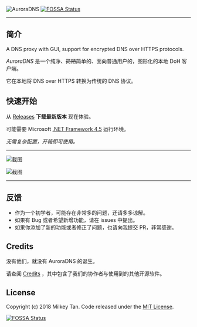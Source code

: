 ![AuroraDNS](https://i.loli.net/2018/09/11/5b9760bab2f18.png)
[![FOSSA Status](https://app.fossa.io/api/projects/git%2Bgithub.com%2Fmili-tan%2FAuroraDNS.GUI.svg?type=shield)](https://app.fossa.io/projects/git%2Bgithub.com%2Fmili-tan%2FAuroraDNS.GUI?ref=badge_shield)

------


## 简介

 A DNS proxy with GUI, support for encrypted DNS over HTTPS protocols. 

*AuroraDNS* 是一个纯净、~~简陋~~简单的、面向普通用户的，图形化的本地 DoH 客户端。

它在本地将 DNS over HTTPS 转换为传统的 DNS 协议。

## 快速开始

从 [Releases](https://github.com/mili-tan/AuroraDNS.GUI/releases) **下载最新版本** 现在体验。

可能需要 Microsoft [.NET Framework 4.5](https://docs.microsoft.com/zh-cn/dotnet/framework/install/on-windows-10) 运行环境。

*无需复杂配置，开箱即可使用。* 

------

![截图](https://i.loli.net/2018/12/25/5c218bf60924c.jpg)

![截图](https://i.loli.net/2018/09/11/5b9767055b850.png)

------

## 反馈

- 作为一个初学者，可能存在非常多的问题，还请多多谅解。
- 如果有 Bug 或者希望新增功能，请在 issues 中提出。
- 如果你添加了新的功能或者修正了问题，也请向我提交 PR，非常感谢。

## Credits 

没有他们，就没有 AuroraDNS 的诞生。

请查阅 [Credits](https://github.com/mili-tan/AuroraDNS.GUI/blob/master/CREDITS) ，其中包含了我们的协作者与使用到的其他开源软件。

## License

Copyright (c) 2018 Milkey Tan. Code released under the [MIT License](https://github.com/mili-tan/AuroraDNS.GUI/blob/master/LICENSE). 


[![FOSSA Status](https://app.fossa.io/api/projects/git%2Bgithub.com%2Fmili-tan%2FAuroraDNS.GUI.svg?type=large)](https://app.fossa.io/projects/git%2Bgithub.com%2Fmili-tan%2FAuroraDNS.GUI?ref=badge_large)